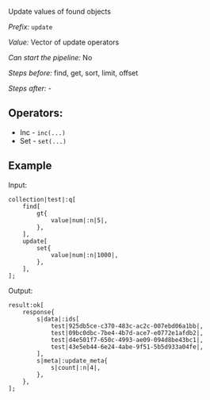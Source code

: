Update values of found objects

*Prefix:* `update`

*Value:* Vector of update operators

*Can start the pipeline:* No

*Steps before:* find, get, sort, limit, offset

*Steps after:* -

## Operators:

- Inc - `inc(...)`
- Set - `set(...)`

## Example

Input:

<pre><code><span class="prefix_primitive">collection</span>|<span class="value_primitive">test</span>|:<span class="prefix_vector">q</span>[
	<span class="prefix_vector">find</span>[
		<span class="prefix_map">gt</span>{
			<span class="prefix_primitive">value</span>|<span class="value_primitive">num</span>|:<span class="prefix_number">n</span>|<span class="value_number">5</span>|,
		},
	],
	<span class="prefix_vector">update</span>[
		<span class="prefix_map">set</span>{
			<span class="prefix_primitive">value</span>|<span class="value_primitive">num</span>|:<span class="prefix_number">n</span>|<span class="value_number">1000</span>|,
		},
	],
];
</code></pre>

Output:

<pre><code><span class="prefix_primitive">result</span>:<span class="prefix_vector">ok</span>[
	<span class="prefix_map">response</span>{
		<span class="prefix_string">s</span>|<span class="value_string">data</span>|:<span class="prefix_vector">ids</span>[
			<span class="prefix_link">test</span>|<span class="value_link">925db5ce-c370-483c-ac2c-007ebd06a1bb</span>|,
			<span class="prefix_link">test</span>|<span class="value_link">09bc0dbc-7be4-4b7d-ace7-e0772e1afdb2</span>|,
			<span class="prefix_link">test</span>|<span class="value_link">d4e501f7-650c-4993-ae09-094d8be43bc1</span>|,
			<span class="prefix_link">test</span>|<span class="value_link">43e5eb44-6e24-4abe-9f51-5b5d933a04fe</span>|,
		],
		<span class="prefix_string">s</span>|<span class="value_string">meta</span>|:<span class="prefix_map">update_meta</span>{
			<span class="prefix_string">s</span>|<span class="value_string">count</span>|:<span class="prefix_number">n</span>|<span class="value_number">4</span>|,
		},
	},
];
</code></pre>